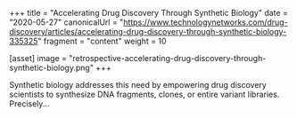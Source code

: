 +++
title = "Accelerating Drug Discovery Through Synthetic Biology"
date = "2020-05-27"
canonicalUrl = "https://www.technologynetworks.com/drug-discovery/articles/accelerating-drug-discovery-through-synthetic-biology-335325"
fragment = "content"
weight = 10

[asset]
    image = "retrospective-accelerating-drug-discovery-through-synthetic-biology.png"
+++

Synthetic biology addresses this need by empowering drug discovery 
scientists to synthesize DNA fragments, clones, or entire variant 
libraries. Precisely...
